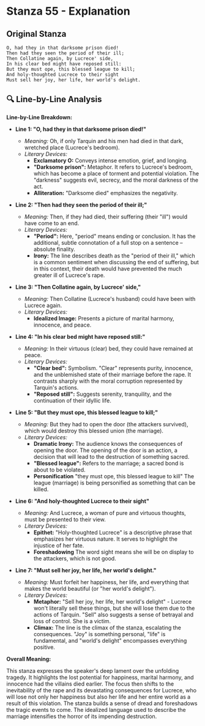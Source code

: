 # Stanza 55 - Explanation

## Original Stanza
```
O, had they in that darksome prison died!
Then had they seen the period of their ill;
Then Collatine again, by Lucrece' side,
In his clear bed might have reposed still:
But they must ope, this blessed league to kill;
And holy-thoughted Lucrece to their sight
Must sell her joy, her life, her world's delight.
```

## 🔍 Line-by-Line Analysis


**Line-by-Line Breakdown:**

*   **Line 1: "O, had they in that darksome prison died!"**
    *   *Meaning:* Oh, if only Tarquin and his men had died in that dark, wretched place (Lucrece's bedroom).
    *   *Literary Devices:*
        *   **Exclamatory O:** Conveys intense emotion, grief, and longing.
        *   **"Darksome prison":**  Metaphor. It refers to Lucrece's bedroom, which has become a place of torment and potential violation. The "darkness" suggests evil, secrecy, and the moral darkness of the act.
        *   **Alliteration:** "Darksome died" emphasizes the negativity.
*   **Line 2: "Then had they seen the period of their ill;"**
    *   *Meaning:* Then, if they had died, their suffering (their "ill") would have come to an end.
    *   *Literary Devices:*
        *   **"Period":** Here, "period" means ending or conclusion. It has the additional, subtle connotation of a full stop on a sentence – absolute finality.
        *   **Irony:** The line describes death as the "period of their ill," which is a common sentiment when discussing the end of suffering, but in this context, their death would have prevented the much greater ill of Lucrece's rape.
*   **Line 3: "Then Collatine again, by Lucrece' side,"**
    *   *Meaning:* Then Collatine (Lucrece's husband) could have been with Lucrece again.
    *   *Literary Devices:*
        *   **Idealized Image:** Presents a picture of marital harmony, innocence, and peace.

*   **Line 4: "In his clear bed might have reposed still:"**
    *   *Meaning:* In their virtuous (clear) bed, they could have remained at peace.
    *   *Literary Devices:*
        *   **"Clear bed":**  Symbolism.  "Clear" represents purity, innocence, and the unblemished state of their marriage before the rape. It contrasts sharply with the moral corruption represented by Tarquin's actions.
        *   **"Reposed still":** Suggests serenity, tranquility, and the continuation of their idyllic life.
*   **Line 5: "But they must ope, this blessed league to kill;"**
    *   *Meaning:* But they had to open the door (the attackers survived), which would destroy this blessed union (the marriage).
    *   *Literary Devices:*
        *   **Dramatic Irony:** The audience knows the consequences of opening the door. The opening of the door is an action, a decision that will lead to the destruction of something sacred.
        *   **"Blessed league":** Refers to the marriage; a sacred bond is about to be violated.
        *   **Personification** "they must ope, this blessed league to kill" The league (marriage) is being personified as something that can be killed.

*   **Line 6: "And holy-thoughted Lucrece to their sight"**
    *   *Meaning:* And Lucrece, a woman of pure and virtuous thoughts, must be presented to their view.
    *   *Literary Devices:*
        *   **Epithet:** "Holy-thoughted Lucrece" is a descriptive phrase that emphasizes her virtuous nature. It serves to highlight the injustice of her fate.
        *   **Foreshadowing** The word sight means she will be on display to the attackers, which is not good.

*   **Line 7: "Must sell her joy, her life, her world's delight."**
    *   *Meaning:* Must forfeit her happiness, her life, and everything that makes the world beautiful (or "her world's delight").
    *   *Literary Devices:*
        *   **Metaphor:** "Sell her joy, her life, her world's delight" - Lucrece won't literally sell these things, but she will lose them due to the actions of Tarquin. "Sell" also suggests a sense of betrayal and loss of control. She is a victim.
        *   **Climax:** The line is the climax of the stanza, escalating the consequences. "Joy" is something personal, "life" is fundamental, and "world's delight" encompasses everything positive.

**Overall Meaning:**

This stanza expresses the speaker's deep lament over the unfolding tragedy. It highlights the lost potential for happiness, marital harmony, and innocence had the villains died earlier. The focus then shifts to the inevitability of the rape and its devastating consequences for Lucrece, who will lose not only her happiness but also her life and her entire world as a result of this violation. The stanza builds a sense of dread and foreshadows the tragic events to come. The idealized language used to describe the marriage intensifies the horror of its impending destruction.
